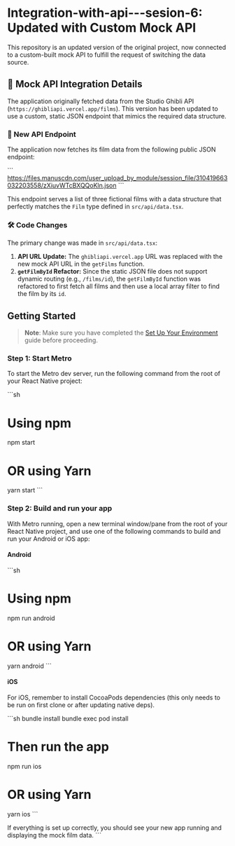 # Integration-with-api---sesion-6: Updated with Custom Mock API

This repository is an updated version of the original project, now connected to a custom-built mock API to fulfill the request of switching the data source.

## 🚀 Mock API Integration Details

The application originally fetched data from the Studio Ghibli API (`https://ghibliapi.vercel.app/films`). This version has been updated to use a custom, static JSON endpoint that mimics the required data structure.

### 🔗 New API Endpoint

The application now fetches its film data from the following public JSON endpoint:

\`\`\`
https://files.manuscdn.com/user_upload_by_module/session_file/310419663032203558/zXiuvWTcBXQQoKln.json
\`\`\`

This endpoint serves a list of three fictional films with a data structure that perfectly matches the `Film` type defined in `src/api/data.tsx`.

### 🛠️ Code Changes

The primary change was made in `src/api/data.tsx`:

1.  **API URL Update:** The `ghibliapi.vercel.app` URL was replaced with the new mock API URL in the `getFilms` function.
2.  **`getFilmById` Refactor:** Since the static JSON file does not support dynamic routing (e.g., `/films/id`), the `getFilmById` function was refactored to first fetch all films and then use a local array filter to find the film by its `id`.

## Getting Started

> **Note**: Make sure you have completed the [Set Up Your Environment](https://reactnative.dev/docs/set-up-your-environment) guide before proceeding.

### Step 1: Start Metro

To start the Metro dev server, run the following command from the root of your React Native project:

\`\`\`sh
# Using npm
npm start

# OR using Yarn
yarn start
\`\`\`

### Step 2: Build and run your app

With Metro running, open a new terminal window/pane from the root of your React Native project, and use one of the following commands to build and run your Android or iOS app:

#### Android

\`\`\`sh
# Using npm
npm run android

# OR using Yarn
yarn android
\`\`\`

#### iOS

For iOS, remember to install CocoaPods dependencies (this only needs to be run on first clone or after updating native deps).

\`\`\`sh
bundle install
bundle exec pod install
# Then run the app
npm run ios
# OR using Yarn
yarn ios
\`\`\`

If everything is set up correctly, you should see your new app running and displaying the mock film data.
\`\`\`
